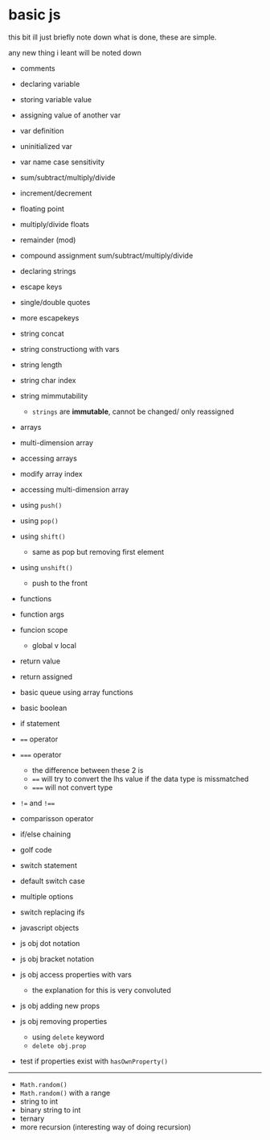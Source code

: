 # basic js 

this bit ill just briefly note down what is done, these are simple.

any new thing i leant will be noted down

- comments
- declaring variable
- storing variable value
- assigning value of another var
- var definition
- uninitialized var

- var name case sensitivity
- sum/subtract/multiply/divide
- increment/decrement

- floating point
- multiply/divide floats
- remainder (mod)
- compound assignment sum/subtract/multiply/divide

- declaring strings
- escape keys
- single/double quotes

- more escapekeys
- string concat
- string constructiong with vars
- string length

- string char index
- string mimmutability
  - `strings` are **immutable**, cannot be changed/ only reassigned

- arrays
- multi-dimension array
- accessing arrays
- modify array index
- accessing multi-dimension array
- using `push()`

- using `pop()`
- using `shift()`
  - same as pop but removing first element
- using `unshift()`
  - push to the front
- functions
- function args
- funcion scope
    - global v local
- return value
- return assigned
- basic queue using array functions
- basic boolean
- if statement

- `==` operator
- `===` operator
  - the difference between these 2 is
  - `==` will try to convert the lhs value if the data type is missmatched
  - `===` will not convert type
- `!=` and `!==`
- comparisson operator
- if/else chaining

- golf code
- switch statement
- default switch case
- multiple options
- switch replacing ifs
- javascript objects
- js obj dot notation

- js obj bracket notation
- js obj access properties with vars
  - the explanation for this is very convoluted
- js obj adding new props
- js obj removing properties
  - using `delete` keyword
  - `delete obj.prop`
- test if properties exist with `hasOwnProperty()`


---

- `Math.random()`
- `Math.random()` with a range
- string to int
- binary string to int
- ternary
- more recursion (interesting way of doing recursion)

